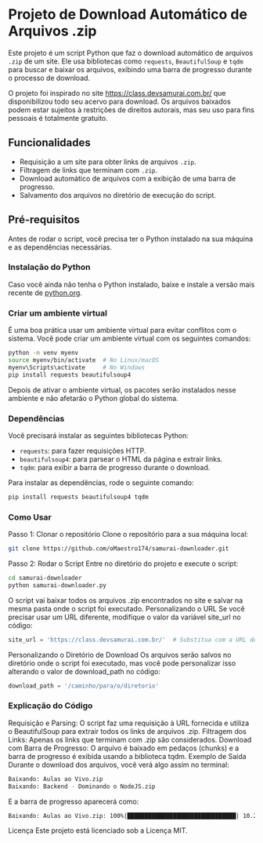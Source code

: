# Projeto de Download Automático de Arquivos .zip

Este projeto é um script Python que faz o download automático de arquivos `.zip` de um site. Ele usa bibliotecas como `requests`, `BeautifulSoup` e `tqdm` para buscar e baixar os arquivos, exibindo uma barra de progresso durante o processo de download.

O projeto foi inspirado no site https://class.devsamurai.com.br/ que disponibilizou todo seu acervo para download. Os arquivos baixados podem estar sujeitos à restrições de direitos autorais, mas seu uso para fins pessoais é totalmente gratuito.

## Funcionalidades

- Requisição a um site para obter links de arquivos `.zip`.
- Filtragem de links que terminam com `.zip`.
- Download automático de arquivos com a exibição de uma barra de progresso.
- Salvamento dos arquivos no diretório de execução do script.

## Pré-requisitos

Antes de rodar o script, você precisa ter o Python instalado na sua máquina e as dependências necessárias.

### Instalação do Python

Caso você ainda não tenha o Python instalado, baixe e instale a versão mais recente de [python.org](https://www.python.org/).

### Criar um ambiente virtual
É uma boa prática usar um ambiente virtual para evitar conflitos com o sistema. Você pode criar um ambiente virtual com os seguintes comandos:
```bash
python -m venv myenv
source myenv/bin/activate  # No Linux/macOS
myenv\Scripts\activate     # No Windows
pip install requests beautifulsoup4
```
Depois de ativar o ambiente virtual, os pacotes serão instalados nesse ambiente e não afetarão o Python global do sistema.

### Dependências

Você precisará instalar as seguintes bibliotecas Python:

- `requests`: para fazer requisições HTTP.
- `beautifulsoup4`: para parsear o HTML da página e extrair links.
- `tqdm`: para exibir a barra de progresso durante o download.

Para instalar as dependências, rode o seguinte comando:

```bash
pip install requests beautifulsoup4 tqdm
```

### Como Usar
Passo 1: Clonar o repositório
Clone o repositório para a sua máquina local:
```bash
git clone https://github.com/oMaestro174/samurai-downloader.git
```
Passo 2: Rodar o Script
Entre no diretório do projeto e execute o script:

```bash
cd samurai-downloader
python samurai-downloader.py
```
O script vai baixar todos os arquivos .zip encontrados no site e salvar na mesma pasta onde o script foi executado.
Personalizando o URL
Se você precisar usar um URL diferente, modifique o valor da variável site_url no código:

```python
site_url = 'https://class.devsamurai.com.br/'  # Substitua com a URL desejada
```
Personalizando o Diretório de Download
Os arquivos serão salvos no diretório onde o script foi executado, mas você pode personalizar isso alterando o valor de download_path no código:
```python
download_path = '/caminho/para/o/diretorio'
```

### Explicação do Código
Requisição e Parsing: O script faz uma requisição à URL fornecida e utiliza o BeautifulSoup para extrair todos os links de arquivos .zip.
Filtragem dos Links: Apenas os links que terminam com .zip são considerados.
Download com Barra de Progresso: O arquivo é baixado em pedaços (chunks) e a barra de progresso é exibida usando a biblioteca tqdm.
Exemplo de Saída
Durante o download dos arquivos, você verá algo assim no terminal:

```bash
Baixando: Aulas ao Vivo.zip
Baixando: Backend - Dominando o NodeJS.zip
```
E a barra de progresso aparecerá como:
```bash
Baixando: Aulas ao Vivo.zip: 100%|███████████████████████████████| 10.2M/10.2M [00:04<00:00, 2.45MB/s]
```
Licença
Este projeto está licenciado sob a Licença MIT.
